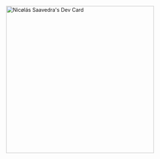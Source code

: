 <a href="https://app.daily.dev/Nicholas027"><img src="https://api.daily.dev/devcards/a74e28067de0406aa5925d625dddb479.png?r=ht5" width="400" alt="Nicølás Saavedra's Dev Card"/></a>
